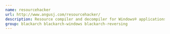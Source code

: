```yaml
---
name: resourcehacker
url: http://www.angusj.com/resourcehacker/
description: Resource compiler and decompiler for Windows® applications.
group: blackarch blackarch-windows blackarch-reversing
---
```

